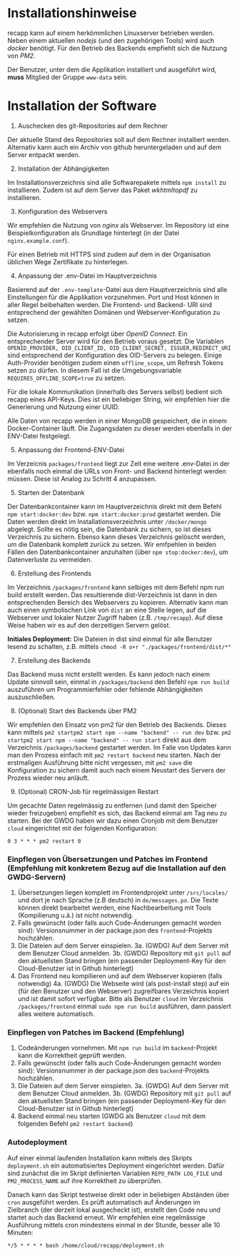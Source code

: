 # Installationshinweise

recapp kann auf einem herkömmlichen Linuxserver betrieben werden. Neben einem aktuellen _nodejs_ (und den zugehörigen Tools) wird auch _docker_ benötigt. Für den Betrieb des Backends empfiehlt sich die Nutzung von _PM2_.

Der Benutzer, unter dem die Applikation installiert und ausgeführt wird, **muss** Mitglied der Gruppe `www-data` sein.

# Installation der Software

1. Auschecken des git-Repositories auf dem Rechner

Der aktuelle Stand des Repositories soll auf dem Rechner installiert werden. Alternativ kann auch ein Archiv von github heruntergeladen und auf dem Server entpackt werden.

2. Installation der Abhängigkeiten

Im Installationsverzeichnis sind alle Softwarepakete mittels `npm install` zu installieren. Zudem ist auf dem Server das Paket _wkhtmltopdf_ zu installieren.

3. Konfiguration des Webservers

Wir empfehlen die Nutzung von _nginx_ als Webserver. Im Repository ist eine Beispielkonfiguration als Grundlage hinterlegt (in der Datei `nginx.example.conf`).

Für einen Betrieb mit HTTPS sind zudem auf dem in der Organisation üblichen Wege Zertifikate zu hinterlegen.

4. Anpassung der .env-Datei im Hauptverzeichnis

Basierend auf der `.env-template`-Datei aus dem Hauptverzeichnis sind alle Einstellungen für die Applikation vorzunehmen. Port und Host können in aller Regel beibehalten werden. Die Frontend- und Backend- URI sind entsprechend der gewählten Domänen und Webserver-Konfiguration zu setzen.

Die Autorisierung in recapp erfolgt über _OpenID Connect_. Ein entsprechender Server wird für den Betrieb voraus gesetzt. Die Variablen `OPENID_PROVIDER, OID_CLIENT_ID, OID_CLIENT_SECRET, ISSUER,REDIRECT_URI` sind entsprechend der Konfiguration des OID-Servers zu belegen. Einige Auth-Provider benötigen zudem einen `offline_scope`, um Refresh Tokens setzen zu dürfen. In diesem Fall ist die Umgebungsvariable `REQUIRES_OFFLINE_SCOPE=true` zu setzen.

Für die lokale Kommunikation (innerhalb des Servers selbst) bedient sich recapp eines API-Keys. Dies ist ein beliebiger String, wir empfehlen hier die Generierung und Nutzung einer UUID.

Alle Daten von recapp werden in einer MongoDB gespeichert, die in einem Docker-Container läuft. Die Zugangsdaten zu dieser werden ebenfalls in der ENV-Datei festgelegt.

5. Anpassung der Frontend-ENV-Datei

Im Verzeicnis `packages/frontend` liegt zur Zeit eine weitere .env-Datei in der ebenfalls noch einmal die URLs von Front- und Backend hinterlegt werden müssen. Diese ist Analog zu Schritt 4 anzupassen.

5. Starten der Datenbank

Der Datenbankcontainer kann im Hauptverzeichnis direkt mit dem Befehl `npm start:docker:dev` bzw. `npm start:docker:prod` gestartet werden. Die Daten werden direkt im Installationsverzeichnis unter `/docker/mongo` abgelegt. Sollte es nötig sein, die Datenbank zu sichern, so ist dieses Verzeichnis zu sichern. Ebenso kann dieses Verzeichnis gelöscht werden, um die Datenbank komplett zurück zu setzen. Wir emfpehlen in beiden Fällen den Datenbankcontainer anzuhalten (über `npm stop:docker:dev`), um Datenverluste zu vermeiden.

6. Erstellung des Frontends

Im Verzeichnis `/packages/frontend` kann selbiges mit dem Befehl npm run build erstellt werden. Das resultierende dist-Verzeichnis ist dann in den entsprechenden Bereich des Webservers zu kopieren. Alternativ kann man auch einen symbolischen Link von `dist` an eine Stelle legen, auf die Webserver und lokaler Nutzer Zugriff haben (z.B. `/tmp/recapp`). Auf diese Weise haben wir es auf den derzeitigen Servern gelöst.

**Initiales Deployment:** Die Dateien in dist sind einmal für alle Benutzer lesend zu schalten, z.B. mittels `chmod -R o+r "./packages/frontend/dist/*"`

7. Erstellung des Backends

Das Backend muss nicht erstellt werden. Es kann jedoch nach einem Update sinnvoll sein, einmal in `/packages/backend` den Befehl `npm run build` auszuführen um Programmierfehler oder fehlende Abhängigkeiten auszuschließen.

8. (Optional) Start des Backends über PM2

Wir empfehlen den Einsatz von pm2 für den Betrieb des Backends. Dieses kann mittels `pm2 startpm2 start npm --name "backend" -- run dev` bzw. `pm2 startpm2 start npm --name "backend" -- run start` direkt aus dem Verzeichnis `/packages/backend` gestartet werden. Im Falle von Updates kann man den Prozess einfach mit `pm2 restart backend` neu starten. Nach der erstmaligen Ausführung bitte nicht vergessen, mit `pm2 save` die Konfiguration zu sichern damit auch nach einem Neustart des Servers der Prozess wieder neu anläuft.

9. (Optional) CRON-Job für regelmässigen Restart

Um gecachte Daten regelmässig zu entfernen (und damit den Speicher wieder freizugeben) empfiehlt es sich, das Backend einmal am Tag neu zu starten. Bei der GWDG haben wir dazu einen Cronjob mit dem Benutzer `cloud` eingerichtet mit der folgenden Konfiguration:

`0 3 * * * pm2 restart 0`

### Einpflegen von Übersetzungen und Patches im Frontend (Empfehlung mit konkretem Bezug auf die Installation auf den GWDG-Servern)

1. Übersetzungen liegen komplett im Frontendprojekt unter `/src/locales/` und dort je nach Sprache (z.B deutsch) in `de/messages.po`. Die Texte können direkt bearbeitet werden, eine Nachbearbeitung mit Tools (Kompilierung u.ä.) ist nicht notwendig.
2. Falls gewünscht (oder falls auch Code-Änderungen gemacht worden sind): Versionsnummer in der package.json des `frontend`-Projekts hochzählen.
3. Die Dateien auf dem Server einspielen.
   3a. (GWDG) Auf dem Server mit dem Benutzer Cloud anmelden.
   3b. (GWDG) Repository mit `git pull` auf den aktuellsten Stand bringen (ein passender Deployment-Key für den Cloud-Benutzer ist in Github hinterlegt)
4. Das Frontend neu kompilieren und auf dem Webserver kopieren (falls notwendig)
   4a. (GWDG) Die Webseite wird (als post-install step) auf ein (für den Benutzer und den Webserver) zugreifbares Verzeichnis kopiert und ist damit sofort verfügbar. Bitte als Benutzer `cloud` im Verzeichnis `/packages/frontend` einmal `sudo npm run build` ausführen, dann passiert alles weitere automatisch.

### Einpflegen von Patches im Backend (Empfehlung)

1. Codeänderungen vornehmen. Mit `npm run build` im `backend`-Projekt kann die Korrektheit geprüft werden.
2. Falls gewünscht (oder falls auch Code-Änderungen gemacht worden sind): Versionsnummer in der package.json des `backend`-Projekts hochzählen.
3. Die Dateien auf dem Server einspielen.
   3a. (GWDG) Auf dem Server mit dem Benutzer Cloud anmelden.
   3b. (GWDG) Repository mit `git pull` auf den aktuellsten Stand bringen (ein passender Deployment-Key für den Cloud-Benutzer ist in Github hinterlegt)
4. Backend einmal neu starten (GWDG als Benutzer `cloud` mit dem folgenden Befehl `pm2 restart backend`)

### Autodeployment

Auf einer einmal laufenden Installation kann mittels des Skripts `deployment.sh` ein automatisiertes Deployment eingerichtet werden. Dafür sind zunächst die im Skript definierten Variablen `REPO_PATH LOG_FILE` und
`PM2_PROCESS_NAME`
auf ihre Korrektheit zu überprüfen.

Danach kann das Skript testweise direkt oder in beliebigen Abständen über `cron` ausgeführt werden. Es prüft automatisch auf Änderungen im Zielbranch (der derzeit lokal ausgecheckt ist), erstellt den Code neu und startet auch das Backend erneut. Wir empfehlen eine regelmässige Ausführung mittels cron mindestens einmal in der Stunde, besser alle 10 Minuten:

`*/5 * * * * bash /home/cloud/recapp/deployment.sh`
